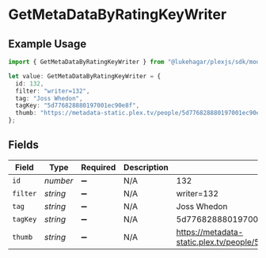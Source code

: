 # GetMetaDataByRatingKeyWriter

## Example Usage

```typescript
import { GetMetaDataByRatingKeyWriter } from "@lukehagar/plexjs/sdk/models/operations";

let value: GetMetaDataByRatingKeyWriter = {
  id: 132,
  filter: "writer=132",
  tag: "Joss Whedon",
  tagKey: "5d776828880197001ec90e8f",
  thumb: "https://metadata-static.plex.tv/people/5d776828880197001ec90e8f.jpg",
};
```

## Fields

| Field                                                               | Type                                                                | Required                                                            | Description                                                         | Example                                                             |
| ------------------------------------------------------------------- | ------------------------------------------------------------------- | ------------------------------------------------------------------- | ------------------------------------------------------------------- | ------------------------------------------------------------------- |
| `id`                                                                | *number*                                                            | :heavy_minus_sign:                                                  | N/A                                                                 | 132                                                                 |
| `filter`                                                            | *string*                                                            | :heavy_minus_sign:                                                  | N/A                                                                 | writer=132                                                          |
| `tag`                                                               | *string*                                                            | :heavy_minus_sign:                                                  | N/A                                                                 | Joss Whedon                                                         |
| `tagKey`                                                            | *string*                                                            | :heavy_minus_sign:                                                  | N/A                                                                 | 5d776828880197001ec90e8f                                            |
| `thumb`                                                             | *string*                                                            | :heavy_minus_sign:                                                  | N/A                                                                 | https://metadata-static.plex.tv/people/5d776828880197001ec90e8f.jpg |